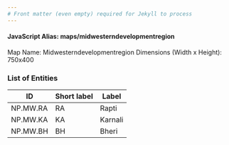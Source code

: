 ```yaml
---
# Front matter (even empty) required for Jekyll to process
---
```


#### JavaScript Alias: maps/midwesterndevelopmentregion

Map Name: Midwesterndevelopmentregion
Dimensions (Width x Height): 750x400






### List of Entities

ID | Short label | Label
---|---|---|
NP.MW.RA|RA|Rapti
NP.MW.KA|KA|Karnali
NP.MW.BH|BH|Bheri